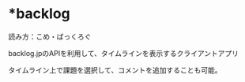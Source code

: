 *backlog
===========

読み方：こめ・ばっくろぐ

backlog.jpのAPIを利用して、タイムラインを表示するクライアントアプリ

タイムライン上で課題を選択して、コメントを追加することも可能。


